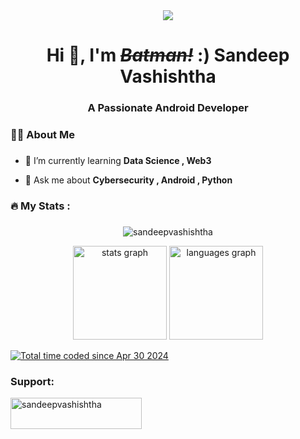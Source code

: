 <div align="center">
  <img src="https://profile-counter.glitch.me/SandeepVashishtha/count.svg?"  />
</div>

<div>
  <h1 align="center">Hi 👋, I'm <i><s>Batman!</s></i> :) Sandeep Vashishtha</h1>
  <h3 align="center">  A Passionate Android Developer</h3>
</div>


<h3 align="left">👩‍💻  About Me</h3>


###

- 🌱 I’m currently learning **Data Science , Web3**

- 💬 Ask me about **Cybersecurity , Android , Python**



<h3 align="left">🔥   My Stats :</h3>

###

###



<div align="center">
  <p><img align="center" src="https://github-readme-streak-stats.herokuapp.com/?user=sandeepvashishtha&theme=dracula" alt="sandeepvashishtha" /></p>
  <img src="https://github-readme-stats.vercel.app/api?username=SandeepVashishtha&hide_title=false&hide_rank=false&show_icons=true&include_all_commits=true&count_private=true&disable_animations=false&theme=dracula&locale=en&hide_border=false&order=1" height="150" alt="stats graph"  />
  <img src="https://github-readme-stats.vercel.app/api/top-langs?username=SandeepVashishtha&locale=en&hide_title=false&layout=compact&card_width=320&langs_count=8&theme=dracula&hide_border=false&order=2" height="150" alt="languages graph"  />
</div>


<a href="https://wakatime.com/@4cd19b97-26c7-4594-acb3-eb53ad1ebff1"><img src="https://wakatime.com/badge/user/4cd19b97-26c7-4594-acb3-eb53ad1ebff1.svg" alt="Total time coded since Apr 30 2024" /></a>
<h3 align="left">Support:</h3>
<p><a href="https://www.buymeacoffee.com/sandeepvashishtha"> <img align="left" src="https://cdn.buymeacoffee.com/buttons/v2/default-yellow.png" height="50" width="210" alt="sandeepvashishtha" /></a></p><br><br>

